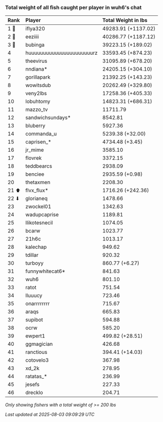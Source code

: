 ### Total weight of all fish caught per player in wuh6's chat

| Rank  | Player                    | Total Weight in lbs |
|:------|:--------------------------|:--------------------|
| 1 🥇  | iflya320                  | 49283.91 (+1137.02) |
| 2 🥈  | eeziiii                   | 40286.77 (+1187.12) |
| 3 🥉  | bubinga                   | 39223.15 (+189.02)  |
| 4     | huuuuuuuuuuuuuuuuuuuuuurz | 33593.45 (+874.23)  |
| 5     | theevirus                 | 31095.89 (+678.20)  |
| 6     | nndiana*                  | 24205.15 (+304.10)  |
| 7     | gorillapark               | 21392.25 (+143.23)  |
| 8     | wowitsdub                 | 20262.49 (+329.80)  |
| 9     | veny2lbs                  | 17258.36 (+405.33)  |
| 10    | lobuhtomy                 | 14823.31 (+686.31)  |
| 11    | mazzo_tv                  | 11711.79            |
| 12    | sandwichsundays*          | 8542.81             |
| 13    | bluberry                  | 5927.36             |
| 14    | commanda_u                | 5239.38 (+32.00)    |
| 15    | caprisen_*                | 4734.48 (+3.45)     |
| 16    | jr_mime                   | 3585.10             |
| 17    | flovrek                   | 3372.15             |
| 18    | teddbearcs                | 2938.09             |
| 19    | benciee                   | 2935.59 (+0.98)     |
| 20    | thetaxmen                 | 2208.30             |
| 21 ⬆  | flvx_flux*                | 1716.26 (+242.36)   |
| 22 ⬇  | glorianeq                 | 1478.66             |
| 23    | zwockel01                 | 1342.63             |
| 24    | wadupcaprise              | 1189.81             |
| 25    | llikotesnecil             | 1074.05             |
| 26    | bcarw                     | 1023.77             |
| 27    | 21h6c                     | 1013.17             |
| 28    | kalechap                  | 949.62              |
| 29    | tdillar                   | 920.32              |
| 30    | turboyy                   | 860.77 (+6.27)      |
| 31    | funnywhitecat6*           | 841.63              |
| 32    | wuh6                      | 801.10              |
| 33    | ratot                     | 751.54              |
| 34    | lluuucy                   | 723.46              |
| 35    | onarrrrrrrr               | 715.67              |
| 36    | araqs                     | 665.83              |
| 37    | supibot                   | 594.88              |
| 38    | ocrw                      | 585.20              |
| 39    | ewpert1                   | 499.82 (+28.51)     |
| 40    | ggmagician                | 426.68              |
| 41    | ranctious                 | 394.41 (+14.03)     |
| 42    | cotovelo3                 | 367.98              |
| 43    | xd_2k                     | 278.95              |
| 44    | ratatas_*                 | 236.99              |
| 45    | jesefs                    | 227.33              |
| 46    | drecklo                   | 204.71              |

_Only showing fishers with a total weight of >= 200 lbs_

_Last updated at 2025-08-03 09:09:29 UTC_
